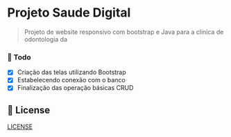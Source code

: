 # Projeto Saude Digital

> Projeto de website responsivo com bootstrap e Java para a clínica de odontologia da 

### 📝 Todo


- [x] Criação das telas utilizando Bootstrap
- [x] Estabelecendo conexão com o banco
- [x] Finalização das operação básicas CRUD

## 📝 License

[LICENSE](LICENSE) 

